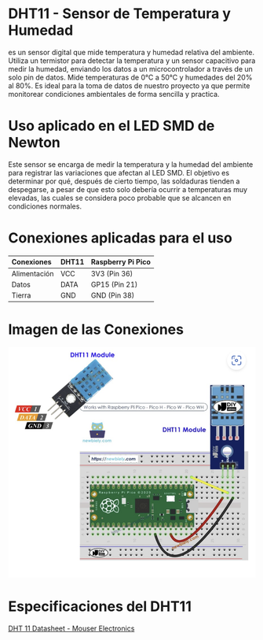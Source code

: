 # DHT11 - Sensor de Temperatura y Humedad

es un sensor digital que mide temperatura y humedad relativa del ambiente. Utiliza un termistor para detectar la temperatura y un sensor capacitivo para medir la humedad, enviando los datos a un microcontrolador a través de un solo pin de datos.  Mide temperaturas de 0°C a 50°C y humedades del 20% al 80%. Es ideal para la toma de datos de nuestro proyecto ya que permite monitorear condiciones ambientales de forma sencilla y practica.

# Uso aplicado en el LED SMD de Newton

Este sensor se encarga de medir la temperatura y la humedad del ambiente para registrar las variaciones que afectan al LED SMD. El objetivo es determinar por qué, después de cierto tiempo, las soldaduras tienden a despegarse, a pesar de que esto solo debería ocurrir a temperaturas muy elevadas, las cuales se considera poco probable que se alcancen en condiciones normales.

# Conexiones aplicadas para el uso 

| Conexiones | DHT11       | Raspberry Pi Pico |
|:------------|:-------------|:-----------------|
| Alimentación | VCC     | 3V3 (Pin 36)       |
| Datos        | DATA  | GP15 (Pin 21)      |
| Tierra       | GND    | GND (Pin 38)       |


# Imagen de las Conexiones

![](img/Conexiones%20Raspberry%20y%20DHT11.png)

# Especificaciones del DHT11

[DHT 11 Datasheet - Mouser Electronics](https://www.mouser.com/datasheet/2/758/DHT11-Technical-Data-Sheet-Translated-Version-1143054.pdf)